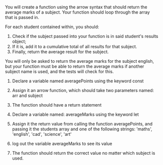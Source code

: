 You will create a function using the arrow syntax that should return the average marks of a subject. 
Your function should loop through the array that is passed in. 

For each student contained within, you should: 
1. Check if the subject passed into your function is in said student's results object; 
2. If it is, add it to a cumulative total of all results for that subject. 
3. Finally, return the average result for the subject.

You will only be asked to return the average marks for the subject english, but your function must be able to return the average marks if another subject name is used, and the tests will check for this.

1. Declare a variable named averagePoints using the keyword const

2. Assign it an arrow function, which should take two parameters named: arr and subject

3. The function should have a return statement

4. Declare a variable named: averageMarks using the keyword let

5. Assign it the return value from calling the function averagePoints, and passing it the students array and one of the following strings: 
'maths', 'english', 'cad', 'science', 'art'

6. log out the variable averageMarks to see its value

7. The function should return the correct value no matter which subject is used.